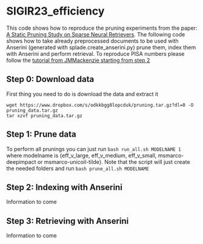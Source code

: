 # SIGIR23_efficiency

This code shows how to reproduce the pruning experiments from the paper: [A Static Pruning Study on Sparse Neural Retrievers](https://arxiv.org/abs/2304.12702). The following code shows how to take already preprocessed documents to be used with Anserini (generated with splade.create_anserini.py) prune them, index them with Anserini and perform retrieval. To reproduce PISA numbers please follow the [tutorial from JMMackenzie starting from step 2](https://gist.github.com/JMMackenzie/49d7e837751501067cb16d9940d1ad67)

## Step 0: Download data

First thing you need to do is download the data and extract it

```
wget https://www.dropbox.com/s/odkkbgg8lopcduk/pruning.tar.gz?dl=0 -O pruning_data.tar.gz
tar xzvf pruning_data.tar.gz
```

## Step 1: Prune data

To perform all prunings you can just run `bash run_all.sh MODELNAME 1` where modelname is {eff_v_large, eff_v_medium, eff_v_small, msmarco-deepimpact or msmarco-unicoil-tilde}. Note that the script will just create the needed folders and run `bash prune_all.sh MODELNAME`

## Step 2: Indexing with Anserini

Information to come

## Step 3: Retrieving with Anserini

Information to come
